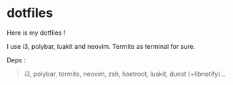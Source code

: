 dotfiles
========

Here is my dotfiles !

I use i3, polybar, luakit and neovim. Termite as terminal for sure.


Deps :
> i3, polybar, termite, neovim, zsh, hsetroot, luakit, dunst (+libnotify)…
